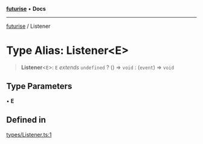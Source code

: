 [**futurise**](../README.md) • **Docs**

***

[futurise](../README.md) / Listener

# Type Alias: Listener\<E\>

> **Listener**\<`E`\>: `E` *extends* `undefined` ? () => `void` : (`event`) => `void`

## Type Parameters

• **E**

## Defined in

[types/Listener.ts:1](https://github.com/nevoland/futurise/blob/601ad82256b16b57df25308fadfb39e6c754671f/lib/types/Listener.ts#L1)
